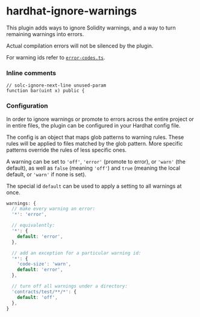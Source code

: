 # hardhat-ignore-warnings

This plugin adds ways to ignore Solidity warnings, and a way to turn remaining warnings into errors.

Actual compilation errors will not be silenced by the plugin.

For warning ids refer to [`error-codes.ts`](./src/error-codes.ts).

### Inline comments

```solidity
// solc-ignore-next-line unused-param
function bar(uint x) public {
```

### Configuration

In order to ignore warnings or promote to errors across the entire project or in entire files, the plugin can be configured in your Hardhat config file.

The config is an object that maps glob patterns to warning rules. These rules will be applied to files matched by the glob pattern. More specific patterns override the rules of less specific ones.

A warning can be set to `'off'`, `'error'` (promote to error), or `'warn'` (the default), as well as `false` (meaning `'off'`) and `true` (meaning the local default, or `'warn'` if none is set).

The special id `default` can be used to apply a setting to all warnings at once.

```javascript
warnings: {
  // make every warning an error:
  '*': 'error',

  // equivalently:
  '*': {
    default: 'error',
  },

  // add an exception for a particular warning id:
  '*': {
    'code-size': 'warn',
    default: 'error',
  },

  // turn off all warnings under a directory:
  'contracts/test/**/*': {
    default: 'off',
  },
}
```
